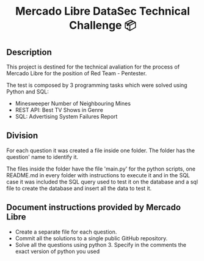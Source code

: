 <!DOCTYPE html>
<html lang="en">

<head>
  <meta charset="UTF-8">
</head>

<body>
  <h1 align="center"> Mercado Libre DataSec Technical Challenge 📦 </h1> 
</body>

## Description
  
  This project is destined for the technical avaliation for the process of Mercado Libre for the position of Red Team - Pentester.

  The test is composed by 3 programming tasks which were solved using Python and SQL:

   - Minesweeper Number of Neighbouring Mines
   - REST API: Best TV Shows in Genre
   - SQL: Advertising System Failures Report

## Division

  For each question it was created a file inside one folder. The folder has the question' name to identify it. 
  
  The files inside the folder have the file 'main.py' for the python scripts, one README.md in every folder with instructions to execute it and in the SQL case it was included the SQL query used to test it on the database and a sql file to create the database and insert all the data to test it.

## Document instructions provided by Mercado Libre

- Create a separate file for each question.
- Commit all the solutions to a single public GitHub repository.
- Solve all the questions using python 3. Specify in the comments the exact version of python you used

